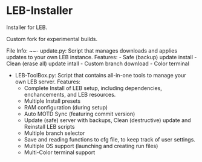 # LEB-Installer
Installer for LEB.

Custom fork for experimental builds.

File Info:
~~- update.py: Script that manages downloads and applies updates to your own LEB instance.
    Features:
    - Safe (backup) update install
    - Clean (erase all) update intall
    - Custom branch download
    - Color terminal
- LEB-ToolBox.py: Script that contains all-in-one tools to manage your own LEB server.
    Features:
    - Complete Install of LEB setup, including dependencies, enchancements, and LEB resources.
    - Multiple Install presets
    - RAM configuration (during setup)
    - Auto MOTD Sync (featuring commit version)
    - Update (safe) server with backups, Clean (destructive) update and Reinstall LEB scripts
    - Multiple branch selector
    - Save and reading functions to cfg file, to keep track of user settings.
    - Multiple OS support (launching and creating run files)
    - Multi-Color terminal support
